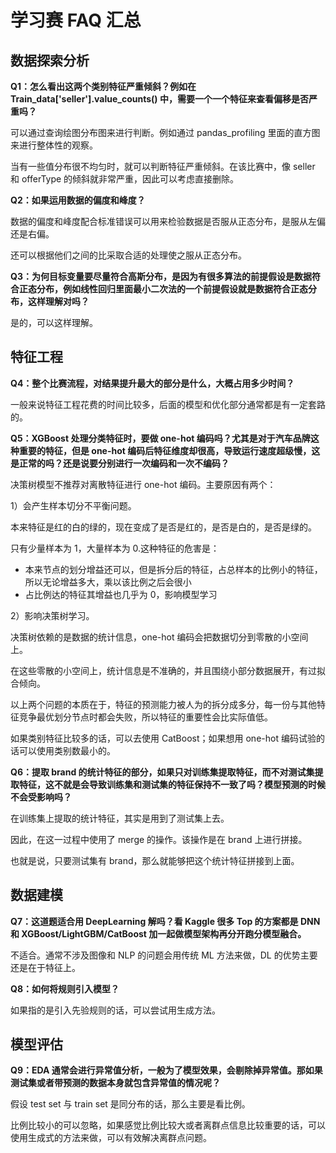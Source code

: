 # 学习赛 FAQ 汇总

## 数据探索分析

**Q1：怎么看出这两个类别特征严重倾斜？例如在 Train_data\['seller'].value_counts() 中，需要一个一个特征来查看偏移是否严重吗？**

可以通过查询绘图分布图来进行判断。例如通过 pandas_profiling 里面的直方图来进行整体性的观察。

当有一些值分布很不均匀时，就可以判断特征严重倾斜。在该比赛中，像 seller 和 offerType 的倾斜就非常严重，因此可以考虑直接删除。

**Q2：如果运用数据的偏度和峰度？**

数据的偏度和峰度配合标准错误可以用来检验数据是否服从正态分布，是服从左偏还是右偏。

还可以根据他们之间的比采取合适的处理使之服从正态分布。

**Q3：为何目标变量要尽量符合高斯分布，是因为有很多算法的前提假设是数据符合正态分布，例如线性回归里面最小二次法的一个前提假设就是数据符合正态分布，这样理解对吗？**

是的，可以这样理解。

## 特征工程

**Q4：整个比赛流程，对结果提升最大的部分是什么，大概占用多少时间？**

一般来说特征工程花费的时间比较多，后面的模型和优化部分通常都是有一定套路的。

**Q5：XGBoost 处理分类特征时，要做 one-hot 编码吗？尤其是对于汽车品牌这种重要的特征，但是 one-hot 编码后特征维度却很高，导致运行速度超级慢，这是正常的吗？还是说要分别进行一次编码和一次不编码？**

决策树模型不推荐对离散特征进行 one-hot 编码。主要原因有两个：

1）会产生样本切分不平衡问题。

本来特征是红的白的绿的，现在变成了是否是红的，是否是白的，是否是绿的。

只有少量样本为 1，大量样本为 0.这种特征的危害是：

- 本来节点的划分增益还可以，但是拆分后的特征，占总样本的比例小的特征，所以无论增益多大，乘以该比例之后会很小
- 占比例达的特征其增益也几乎为 0，影响模型学习

2）影响决策树学习。

决策树依赖的是数据的统计信息，one-hot 编码会把数据切分到零散的小空间上。

在这些零散的小空间上，统计信息是不准确的，并且围绕小部分数据展开，有过拟合倾向。

以上两个问题的本质在于，特征的预测能力被人为的拆分成多分，每一份与其他特征竞争最优划分节点时都会失败，所以特征的重要性会比实际值低。

如果类别特征比较多的话，可以去使用 CatBoost；如果想用 one-hot 编码试验的话可以使用类别数最小的。

**Q6：提取 brand 的统计特征的部分，如果只对训练集提取特征，而不对测试集提取特征，这不就是会导致训练集和测试集的特征保持不一致了吗？模型预测的时候不会受影响吗？**

在训练集上提取的统计特征，其实是用到了测试集上去。

因此，在这一过程中使用了 merge 的操作。该操作是在 brand 上进行拼接。

也就是说，只要测试集有 brand，那么就能够把这个统计特征拼接到上面。

## 数据建模

**Q7：这道题适合用 DeepLearning 解吗？看 Kaggle 很多 Top 的方案都是 DNN 和 XGBoost/LightGBM/CatBoost 加一起做模型架构再分开跑分模型融合。**

不适合。通常不涉及图像和 NLP 的问题会用传统 ML 方法来做，DL 的优势主要还是在于特征上。

**Q8：如何将规则引入模型？**

如果指的是引入先验规则的话，可以尝试用生成方法。

## 模型评估

**Q9：EDA 通常会进行异常值分析，一般为了模型效果，会剔除掉异常值。那如果测试集或者带预测的数据本身就包含异常值的情况呢？**

假设 test set 与 train set 是同分布的话，那么主要是看比例。

比例比较小的可以忽略，如果感觉比例比较大或者离群点信息比较重要的话，可以使用生成式的方法来做，可以有效解决离群点问题。
